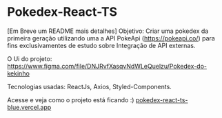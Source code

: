 # Pokedex-React-TS
 
[Em Breve um README mais detalhes]
Objetivo: Criar uma pokedex da primeira geração utilizando uma a API PokeApi (https://pokeapi.co/) para fins exclusivamentes de estudo sobre Integração de API externas.

O Ui do projeto: https://www.figma.com/file/DNJRvfXasqvNdWLeQuelzu/Pokedex-do-kekinho

Tecnologias usadas: ReactJs, Axios, Styled-Components.

Acesse e veja como o projeto está ficando :)
<a href="http://pokedex-react-ts-blue.vercel.app">pokedex-react-ts-blue.vercel.app</a>
